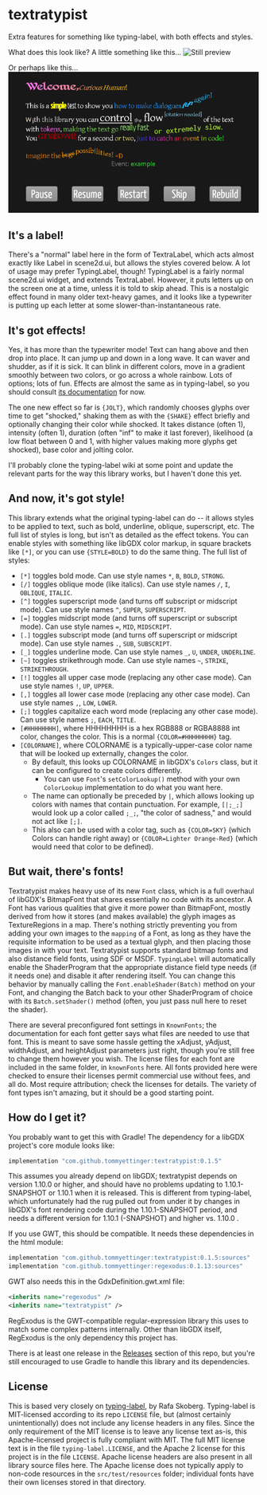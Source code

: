 # textratypist
Extra features for something like typing-label, with both effects and styles.

What does this look like? A little something like this...
![Still preview](https://i.imgur.com/eIUH9Cc.png)

Or perhaps like this...
![Animated preview](images/preview.gif)

## It's a label!

There's a "normal" label here in the form of TextraLabel, which acts almost exactly like Label in scene2d.ui, but
allows the styles covered below. A lot of usage may prefer TypingLabel, though!
TypingLabel is a fairly normal scene2d.ui widget, and extends TextraLabel. However, it puts letters up on
the screen one at a time, unless it is told to skip ahead. This is a nostalgic effect found in many older text-heavy
games, and it looks like a typewriter is putting up each letter at some slower-than-instantaneous rate.

## It's got effects!

Yes, it has more than the typewriter mode! Text can hang above and then drop into place. It can jump up and down in a
long wave. It can waver and shudder, as if it is sick. It can blink in different colors, move in a gradient smoothly
between two colors, or go across a whole rainbow. Lots of options; lots of fun. Effects are almost the same as in
typing-label, so you should consult [its documentation](https://github.com/rafaskb/typing-label/wiki/Examples) for now.

The one new effect so far is `{JOLT}`, which randomly chooses glyphs over time to get "shocked," shaking them as with
the `{SHAKE}` effect briefly and optionally changing their color while shocked. It takes distance (often 1), intensity
(often 1), duration (often "inf" to make it last forever), likelihood (a low float between 0 and 1, with higher values
making more glyphs get shocked), base color and jolting color.

I'll probably clone the typing-label wiki at some point and update the relevant parts for the way this library works,
but I haven't done this yet.

## And now, it's got style!

This library extends what the original typing-label can do -- it allows styles to be applied to text, such as bold,
underline, oblique, superscript, etc. The full list of styles is long, but isn't as detailed as the effect tokens. You
can enable styles with something like libGDX color markup, in square brackets like `[*]`, or you can use `{STYLE=BOLD}`
to do the same thing. The full list of styles:

- `[*]` toggles bold mode. Can use style names `*`, `B`, `BOLD`, `STRONG`.
- `[/]` toggles oblique mode (like italics). Can use style names `/`, `I`, `OBLIQUE`, `ITALIC`.
- `[^]` toggles superscript mode (and turns off subscript or midscript mode). Can use style names `^`, `SUPER`, `SUPERSCRIPT`.
- `[=]` toggles midscript mode (and turns off superscript or subscript mode). Can use style names `=`, `MID`, `MIDSCRIPT`.
- `[.]` toggles subscript mode (and turns off superscript or midscript mode). Can use style names `.`, `SUB`, `SUBSCRIPT`.
- `[_]` toggles underline mode. Can use style names `_`, `U`, `UNDER`, `UNDERLINE`.
- `[~]` toggles strikethrough mode. Can use style names `~`, `STRIKE`, `STRIKETHROUGH`.
- `[!]` toggles all upper case mode (replacing any other case mode). Can use style names `!`, `UP`, `UPPER`.
- `[,]` toggles all lower case mode (replacing any other case mode). Can use style names `,`, `LOW`, `LOWER`.
- `[;]` toggles capitalize each word mode (replacing any other case mode). Can use style names `;`, `EACH`, `TITLE`.
- `[#HHHHHHHH]`, where HHHHHHHH is a hex RGB888 or RGBA8888 int color, changes the color. This is a normal `{COLOR=#HHHHHHHH}` tag.
- `[COLORNAME]`, where COLORNAME is a typically-upper-case color name that will be looked up externally, changes the color.
  - By default, this looks up COLORNAME in libGDX's `Colors` class, but it can be configured to create colors differently.
    - You can use `Font`'s `setColorLookup()` method with your own `ColorLookup` implementation to do what you want here. 
  - The name can optionally be preceded by `|`, which allows looking up colors with names that contain punctuation.
      For example, `[|;_;]` would look up a color called `;_;`, "the color of sadness," and would not act like `[;]`.
  - This also can be used with a color tag, such as `{COLOR=SKY}` (which Colors can handle right away) or
    `{COLOR=Lighter Orange-Red}` (which would need that color to be defined).

## But wait, there's fonts!

Textratypist makes heavy use of its new `Font` class, which is a full overhaul of libGDX's BitmapFont that shares
essentially no code with its ancestor. A Font has various qualities that give it more power than BitmapFont, mostly
derived from how it stores (and makes available) the glyph images as TextureRegions in a map. There's nothing strictly
preventing you from adding your own images to the `mapping` of a Font, as long as they have the requisite information to
be used as a textual glyph, and then placing those images in with your text. Textratypist supports standard bitmap
fonts and also distance field fonts, using SDF or MSDF. `TypingLabel` will automatically enable the ShaderProgram that
the appropriate distance field type needs (if it needs one) and disable it after rendering itself. You can change this
behavior by manually calling the `Font.enableShader(Batch)` method on your Font, and changing the Batch back to your
other ShaderProgram of choice with its `Batch.setShader()` method (often, you just pass null here to reset the shader).

There are several preconfigured font settings in `KnownFonts`; the documentation for each font getter says what files
are needed to use that font. This is meant to save some hassle getting the xAdjust, yAdjust, widthAdjust, 
and heightAdjust parameters just right, though you're still free to change them however you wish. The license files for
each font are included in the same folder, in `knownFonts` here. All fonts provided here were checked to ensure their
licenses permit commercial use without fees, and all do. Most require attribution; check the licenses for details. The
variety of font types isn't amazing, but it should be a good starting point.

## How do I get it?

You probably want to get this with Gradle! The dependency for a libGDX project's core module looks like:

```groovy
implementation "com.github.tommyettinger:textratypist:0.1.5"
```

This assumes you already depend on libGDX; textratypist depends on version 1.10.0 or higher, and should have no problems
updating to 1.10.1-SNAPSHOT or 1.10.1 when it is released. This is different from typing-label, which unfortunately had
the rug pulled out from under it by changes in libGDX's font rendering code during the 1.10.1-SNAPSHOT period, and needs
a different version for 1.10.1 (-SNAPSHOT) and higher vs. 1.10.0 .

If you use GWT, this should be compatible. It needs these dependencies in the html module:

```groovy
implementation "com.github.tommyettinger:textratypist:0.1.5:sources"
implementation "com.github.tommyettinger:regexodus:0.1.13:sources"
```

GWT also needs this in the GdxDefinition.gwt.xml file:
```xml
<inherits name="regexodus" />
<inherits name="textratypist" />
```

RegExodus is the GWT-compatible regular-expression library this uses to match some complex patterns internally. Other
than libGDX itself, RegExodus is the only dependency this project has.

There is at least one release in the [Releases](https://github.com/tommyettinger/textratypist/releases) section of this
repo, but you're still encouraged to use Gradle to handle this library and its dependencies.

## License

This is based very closely on [typing-label](https://github.com/rafaskb/typing-label), by Rafa Skoberg.
Typing-label is MIT-licensed according to its repo `LICENSE` file, but (almost certainly unintentionally) does not
include any license headers in any files. Since the only requirement of the MIT license is to leave any license text
as-is, this Apache-licensed project is fully compliant with MIT. The full MIT license text is in the file
`typing-label.LICENSE`, and the Apache 2 license for this project is in the file `LICENSE`. Apache license headers are
also present in all library source files here. The Apache license does not typically apply to non-code resources in the
`src/test/resources` folder; individual fonts have their own licenses stored in that directory.
